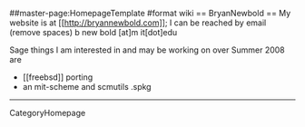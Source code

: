 ##master-page:HomepageTemplate
#format wiki
== BryanNewbold ==
My website is at [[http://bryannewbold.com]]; I can be reached by email (remove spaces) b new bold [at]m it[dot]edu

Sage things I am interested in and may be working on over Summer 2008 are
 * [[freebsd]] porting
 * an mit-scheme and scmutils .spkg

----
CategoryHomepage
